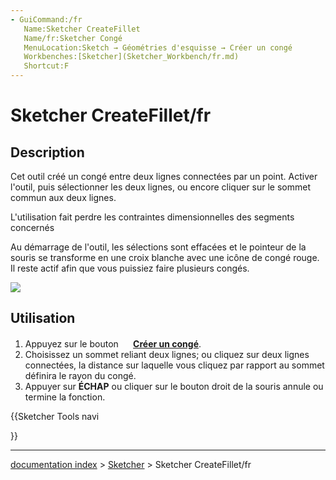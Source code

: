```yaml
---
- GuiCommand:/fr
   Name:Sketcher CreateFillet
   Name/fr:Sketcher Congé
   MenuLocation:Sketch → Géométries d'esquisse → Créer un congé
   Workbenches:[Sketcher](Sketcher_Workbench/fr.md)
   Shortcut:F
---
```


# Sketcher CreateFillet/fr

## Description

Cet outil créé un congé entre deux lignes connectées par un point. Activer l\'outil, puis sélectionner les deux lignes, ou encore cliquer sur le sommet commun aux deux lignes.

L\'utilisation fait perdre les contraintes dimensionnelles des segments concernés

Au démarrage de l\'outil, les sélections sont effacées et le pointeur de la souris se transforme en une croix blanche avec une icône de congé rouge. Il reste actif afin que vous puissiez faire plusieurs congés.

![](images/SketcherCreateFilletExample.png‎ )

## Utilisation

1.  Appuyez sur le bouton **<img src=images/Sketcher_CreateFillet.svg style="width:16px"> [Créer un congé](Sketcher_CreateFillet/fr.md)**.
2.  Choisissez un sommet reliant deux lignes; ou cliquez sur deux lignes connectées, la distance sur laquelle vous cliquez par rapport au sommet définira le rayon du congé.
3.  Appuyer sur **ÉCHAP** ou cliquer sur le bouton droit de la souris annule ou termine la fonction.





{{Sketcher Tools navi

}}

---
[documentation index](../README.md) > [Sketcher](Sketcher_Workbench.md) > Sketcher CreateFillet/fr
